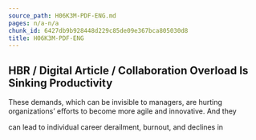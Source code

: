 ```yaml
---
source_path: H06K3M-PDF-ENG.md
pages: n/a-n/a
chunk_id: 6427db9b928448d229c85de09e367bca805030d8
title: H06K3M-PDF-ENG
---
```

## HBR / Digital Article / Collaboration Overload Is Sinking Productivity

These demands, which can be invisible to managers, are hurting organizations’ eﬀorts to become more agile and innovative. And they

can lead to individual career derailment, burnout, and declines in

